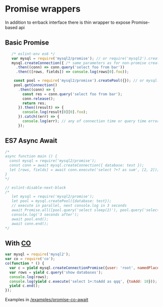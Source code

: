 # Promise wrappers

In addition to errback interface there is thin wrapper to expose Promise-based api

## Basic Promise

```js
   /* eslint-env es6 */
   var mysql = require('mysql2/promise'); // or require('mysql2').createConnectionPromise
   mysql.createConnection({ /* same parameters as for non-promise createConnection */ })
     .then((conn) => conn.query('select foo from bar'))
     .then(([rows, fields]) => console.log(rows[0].foo));
```

```js
    const pool = require('mysql2/promise').createPool({}); // or mysql.createPoolPromise({})
    pool.getConnection()
      .then((conn) => {
        const res = conn.query('select foo from bar');
        conn.release();
        return res;
      }).then((result) => {
        console.log(result[0][0].foo);
      }).catch((err) => {
        console.log(err); // any of connection time or query time errors from above
      });
```
## ES7 Async Await
```js
/*
async function main () {
  const mysql = require('mysql2/promise');
  const conn = await mysql.createConnection({ database: test });
  let [rows, fields] = await conn.execute('select ?+? as sum', [2, 2]);
}
*/
```

```js
// eslint-disable-next-block
/*
   let mysql = require('mysql2/promise');
   let pool = mysql.createPool({database: test});
   // execute in parallel, next console.log in 3 seconds
   await Promise.all([pool.query('select sleep(2)'), pool.query('select sleep(3)')]);
   console.log('3 seconds after');
   await pool.end();
   await conn.end();
*/
```

## With [CO](https://github.com/tj/co)
<!--eslint-disable-next-block-->
```js
var mysql = require('mysql2');
var co = require('co');
co(function * () {
  var c = yield mysql.createConnectionPromise({user: 'root', namedPlaceholders: true });
  var rows = yield c.query('show databases');
  console.log(rows);
  console.log(yield c.execute('select 1+:toAdd as qqq', {toAdd: 10}));
  yield c.end();
});
```
Examples in [/examples/promise-co-await](https://github.com/sidorares/node-mysql2/tree/master/examples/promise-co-await)
